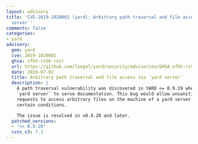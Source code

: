 ```yaml
---
layout: advisory
title: 'CVE-2019-1020001 (yard): Arbitrary path traversal and file access via `yard
  server`'
comments: false
categories:
- yard
advisory:
  gem: yard
  cve: 2019-1020001
  ghsa: xfhh-rx56-rxcr
  url: https://github.com/lsegal/yard/security/advisories/GHSA-xfhh-rx56-rxcr
  date: 2019-07-02
  title: Arbitrary path traversal and file access via `yard server`
  description: |
    A path traversal vulnerability was discovered in YARD <= 0.9.19 when using
    `yard server` to serve documentation. This bug would allow unsanitized HTTP
    requests to access arbitrary files on the machine of a yard server host under
    certain conditions.

    The issue is resolved in v0.9.20 and later.
  patched_versions:
  - ">= 0.9.20"
  cvss_v3: 7.3
---
```

